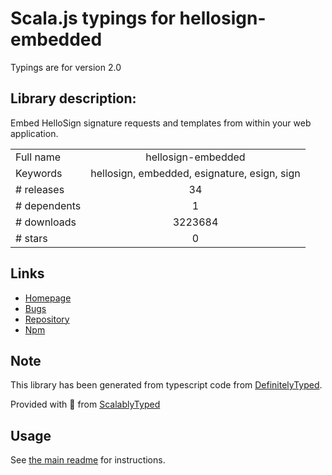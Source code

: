 
# Scala.js typings for hellosign-embedded

Typings are for version 2.0

## Library description:
Embed HelloSign signature requests and templates from within your web application.

|                    |                 |
| ------------------ | :-------------: |
| Full name          | hellosign-embedded |
| Keywords           | hellosign, embedded, esignature, esign, sign |
| # releases         | 34 |
| # dependents       | 1 |
| # downloads        | 3223684 |
| # stars            | 0 |

## Links
- [Homepage](https://github.com/hellosign/hellosign-embedded)
- [Bugs](https://github.com/hellosign/hellosign-embedded/issues)
- [Repository](https://github.com/hellosign/hellosign-embedded)
- [Npm](https://www.npmjs.com/package/hellosign-embedded)
    


## Note
This library has been generated from typescript code from [DefinitelyTyped](https://definitelytyped.org).

Provided with :purple_heart: from [ScalablyTyped](https://github.com/oyvindberg/ScalablyTyped)

## Usage
See [the main readme](../../readme.md) for instructions.


